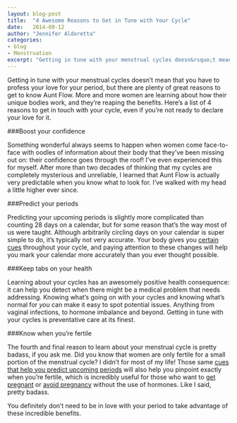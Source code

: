 ```yaml
---
layout: blog-post
title:  "4 Awesome Reasons to Get in Tune with Your Cycle"
date:   2014-09-12
author: "Jennifer Aldoretta"
categories:
- blog
- Menstruation
excerpt: "Getting in tune with your menstrual cycles doesn&rsquo;t mean that you have to profess your love for your period, but there are plenty of great reasons to get to know Aunt Flow..."
---
```


Getting in tune with your menstrual cycles doesn&rsquo;t mean that you have to profess your love for your period, but there are plenty of great reasons to get to know Aunt Flow. More and more women are learning about how their unique bodies work, and they&rsquo;re reaping the benefits. Here&rsquo;s a list of 4 reasons to get in touch with your cycle, even if you&rsquo;re not ready to declare your love for it. 

###Boost your confidence

Something wonderful always seems to happen when women come face-to-face with oodles of information about their body that they&rsquo;ve been missing out on: their confidence goes through the roof! I&rsquo;ve even experienced this for myself. After more than two decades of thinking that my cycles are completely mysterious and unreliable, I learned that Aunt Flow is actually very predictable when you know what to look for. I&rsquo;ve walked with my head a little higher ever since.

###Predict your periods

Predicting your upcoming periods is slightly more complicated than counting 28 days on a calendar, but for some reason that&rsquo;s the way most of us were taught. Although arbitrarily circling days on your calendar is super simple to do, it&rsquo;s typically not very accurate. Your body gives you <a class="text-link" href="/the-cycle/chapter-6-hormone-changes-and-fertility-signals/#what-is-cervical-fluid">certain cues</a> throughout your cycle, and paying attention to these changes will help you mark your calendar more accurately than you ever thought possible. 

###Keep tabs on your health

Learning about your cycles has an awesomely positive health consequence: it can help you detect when there might be a medical problem that needs addressing. Knowing what&rsquo;s going on with your cycles and knowing what&rsquo;s normal for *you* can make it easy to spot potential issues. Anything from vaginal infections, to hormone imbalance and beyond. Getting in tune with your cycles is preventative care at its finest.

###Know when you&rsquo;re fertile

The fourth and final reason to learn about your menstrual cycle is pretty badass, if you ask me. Did you know that women are only fertile for a small portion of the menstrual cycle? I didn&rsquo;t for most of my life! Those same <a class="text-link" href="/the-cycle/chapter-6-hormone-changes-and-fertility-signals/#what-is-cervical-fluid">cues that help you predict upcoming periods</a> will also help you pinpoint exactly when you&rsquo;re fertile, which is incredibly useful for those who want to <a class="text-link" href="/blog/2014/07/04/how-to-get-pregnant-while-charting-your-fertility/#.VBL8zi5dXjs">get pregnant</a> or <a class="text-link" href="/blog/2014/08/08/myth-preventing-pregnancy-naturally-isnt-effective/#.VBL8mS5dXjs">avoid pregnancy</a> without the use of hormones. Like I said, pretty badass.

You definitely don&rsquo;t need to be in love with your period to take advantage of these incredible benefits.